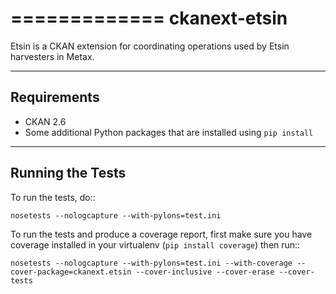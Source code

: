 =============
ckanext-etsin
=============

Etsin is a CKAN extension for coordinating operations used by Etsin harvesters in Metax.

------------
Requirements
------------

* CKAN 2.6
* Some additional Python packages that are installed using `pip install`


-----------------
Running the Tests
-----------------

To run the tests, do::

    nosetests --nologcapture --with-pylons=test.ini

To run the tests and produce a coverage report, first make sure you have
coverage installed in your virtualenv (``pip install coverage``) then run::

    nosetests --nologcapture --with-pylons=test.ini --with-coverage --cover-package=ckanext.etsin --cover-inclusive --cover-erase --cover-tests
